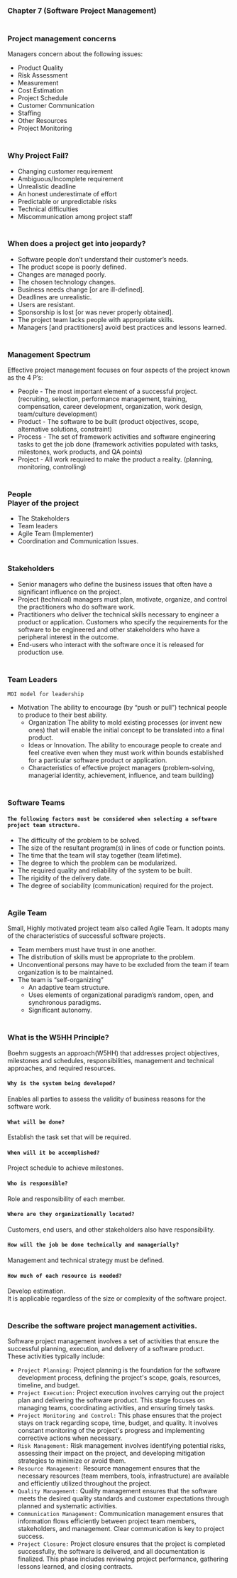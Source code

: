 ### **Chapter 7 (Software Project Management)**

### **<br/>Project management concerns**
Managers concern about the following issues:<br/>
  - Product Quality
  - Risk Assessment
  - Measurement
  - Cost Estimation
  - Project Schedule
  - Customer Communication
  - Staffing
  - Other Resources
  - Project Monitoring

### **<br/>Why Project Fail?**
  - Changing customer requirement
  - Ambiguous/Incomplete requirement
  - Unrealistic deadline
  - An honest underestimate of effort
  - Predictable or unpredictable risks
  - Technical difficulties
  - Miscommunication among project staff

### **<br/>When does a project get into jeopardy?**
  - Software people don’t understand their customer’s needs.
  - The product scope is poorly defined.
  - Changes are managed poorly.
  - The chosen technology changes.
  - Business needs change [or are ill-defined].
  - Deadlines are unrealistic.
  - Users are resistant.
  - Sponsorship is lost [or was never properly obtained].
  - The project team lacks people with appropriate skills.
  - Managers [and practitioners] avoid best practices and lessons learned.



### **<br/>Management Spectrum**
Effective project management focuses on four aspects of the project known as the 4 P’s:<br/>
  - People - The most important element of a successful project. (recruiting, selection, performance management, training, compensation, career development, organization, work design, team/culture development)
  - Product - The software to be built (product objectives, scope, alternative solutions, constraint)
  - Process - The set of framework activities and software engineering tasks to get the job done (framework activities populated with tasks, milestones, work products, and QA points)
  - Project - All work required to make the product a reality. (planning, monitoring, controlling)<br/>
  
### **<br/>People**<br/>**Player of the project**
  - The Stakeholders
  - Team leaders
  - Agile Team (Implementer)
  - Coordination and Communication Issues.<br/>

### **<br/>Stakeholders**
  - Senior managers who define the business issues that often have a significant influence on the project.<br/>
  - Project (technical) managers must plan, motivate, organize, and control the practitioners who do software work.<br/>
  - Practitioners who deliver the technical skills necessary to engineer a product or application.
Customers who specify the requirements for the software to be engineered and other stakeholders who have a peripheral interest in the outcome.<br/>
  - End-users who interact with the software once it is released for production use.<br/>

### **<br/>Team Leaders**
`MOI model for leadership`<br/>
  - Motivation  The ability to encourage (by “push or pull”) technical people to produce to their best ability.<br/>
    - Organization The ability to mold existing processes (or invent new ones) that will enable the initial concept to be translated into a final product.<br/>
    - Ideas or Innovation.  The ability to encourage people to create and feel creative even when they must work within bounds established for a particular software product or application.<br/>
    - Characteristics of effective project managers (problem-solving, managerial identity, achievement, influence, and team building)<br/>

### **<br/>Software Teams**
#### `The following factors must be considered when selecting a software project team structure.`
  - The difficulty of the problem to be solved.
  - The size of the resultant program(s) in lines of code or function points.
  - The time that the team will stay together (team lifetime).
  - The degree to which the problem can be modularized.
  - The required quality and reliability of the system to be built.
  - The rigidity of the delivery date.
  - The degree of sociability (communication) required for the project.

### **<br/>Agile Team**
Small, Highly motivated project team also called Agile Team. It adopts many of the characteristics of successful software projects.<br/>
  - Team members must have trust in one another.
  - The distribution of skills must be appropriate to the problem.
  - Unconventional persons may have to be excluded from the team if team organization  is to be maintained.
  - The team is “self-organizing”
      - An adaptive team structure.
      - Uses elements of organizational paradigm’s random, open, and synchronous paradigms.
      - Significant autonomy.<br/>


### **<br/>What is the W5HH Principle?**
Boehm suggests an approach(W5HH) that addresses project objectives, milestones and schedules, responsibilities, management and technical approaches, and required resources.<br/>
#### `Why is the system being developed?`<br/>
Enables all parties to assess the validity of business reasons for the software work.<br/>
#### `What will be done?`<br/>
Establish the task set that will be required.<br/>
#### `When will it be accomplished?`<br/>
Project schedule to achieve milestones.<br/>
#### `Who is responsible?`<br/>
Role and responsibility of each member.<br/>
#### `Where are they organizationally located?`<br/>
Customers, end users, and other stakeholders also have responsibility.<br/>
#### `How will the job be done technically and managerially?`<br/>
Management and technical strategy must be defined.<br/>
#### `How much of each resource is needed?`<br/>
Develop estimation.<br/>
It is applicable regardless of the size or complexity of the software project.<br/>


### **<br/>Describe the software project management activities.**
Software project management involves a set of activities that ensure the successful planning, execution, and delivery of a software product.<br/> These activities typically include:<br/>
  - `Project Planning:` Project planning is the foundation for the software development process, defining the project's scope, goals, resources, timeline, and budget.
  - `Project Execution:` Project execution involves carrying out the project plan and delivering the software product. This stage focuses on managing teams, coordinating activities, and ensuring timely tasks.
  - `Project Monitoring and Control:` This phase ensures that the project stays on track regarding scope, time, budget, and quality. It involves constant monitoring of the project's progress and implementing corrective actions when necessary.
  - `Risk Management:` Risk management involves identifying potential risks, assessing their impact on the project, and developing mitigation strategies to minimize or avoid them.
  - `Resource Management:` Resource management ensures that the necessary resources (team members, tools, infrastructure) are available and efficiently utilized throughout the project.
  - `Quality Management:` Quality management ensures that the software meets the desired quality standards and customer expectations through planned and systematic activities.
  - `Communication Management:` Communication management ensures that information flows efficiently between project team members, stakeholders, and management. Clear communication is key to project success.
  - `Project Closure:` Project closure ensures that the project is completed successfully, the software is delivered, and all documentation is finalized. This phase includes reviewing project performance, gathering lessons learned, and closing contracts.
